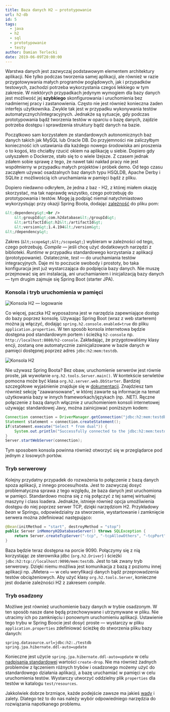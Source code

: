 ```yaml
---
title: Baza danych H2 — prototypowanie
url: h2-db
id: 5
tags:
  - java
  - h2
  - sql
  - prototypowanie
  - testy
author: Damian Terlecki
date: 2019-06-09T20:00:00
---
```


Warstwa danych jest zazwyczaj podstawowym elementem architektury aplikacji. Nie tylko podczas tworzenia samej aplikacji, ale również w razie przygotowywania małych programów poglądowych, jak i przypadków testowych, zachodzi potrzeba wykorzystania czegoś lekkiego w tym zakresie. W niektórych przypadkach jedynym wymogiem dla bazy danych jest możliwość jej **szybkiego** skonfigurowania i uruchomienia bez nadmiernej pracy i zastanowienia. Często nie jest również konieczna żaden interfejs użytkownika. Zwykle tak jest w przypadku wykonywania testów automatycznych/integracyjnych. Jednakże są sytuacje, gdy podczas prototypowania bądź tworzenia testów w oparciu o bazę danych, zajdzie potrzeba dostępu i sprawdzenia struktury bądź danych na bazie.

Początkowo sam korzystałem ze standardowych autonomicznych baz danych takich jak MySQL lub Oracle DB. Do przyjemności nie zaliczyłbym konieczność ich ustawiania dla każdego nowego środowiska ani proszenia o to kogoś, kto chciałby rzucić okiem na aplikację u siebie. Dopiero gdy usłyszałem o Dockerze, stało się to o wiele lżejsze. Z czasem jednak zdałem sobie sprawę z tego, że nawet taki nakład pracy nie jest współmierny w przypadku małych projektów i próbek demo. Od tego czasu zacząłem używać osadzalnych baz danych typu HSQLDB, Apache Derby i SQLite z możliwością ich uruchamiania w pamięci bądź z pliku.

Dopiero niedawno odkryłem, że jedna z baz - H2, z której miałem okazję skorzystać, ma tak naprawdę wszystko, czego potrzebuję do prototypowania i testów. Mogę ją podpiąć niemal natychmiastowo wykorzystując przy okazji Spring Boota, dodając [zależność](https://mvnrepository.com/artifact/com.h2database/h2) do pliku pom:

```xml
&lt;dependency&gt;<br />
    &lt;groupId&gt;com.h2database&lt;/groupId&gt;
    &lt;artifactId&gt;h2&lt;/artifactId&gt;
    &lt;version&gt;1.4.194&lt;/version&gt;
&lt;/dependency&gt;
```

Zakres (`&lt;scope&gt;&lt;/scope&gt;`) wybieram w zależności od tego, czego potrzebuję. *Compile* — jeśli chcę użyć dodatkowych narzędzi z biblioteki. *Runtime* w przypadku standardowego korzystania z aplikacji (prototypowanie). Ostatecznie, *test* — do uruchamiania testów integracyjnych. Daje mi to poczucie swobody i prostoty, bo taka konfiguracja jest już wystarczająca do podpięcia bazy danych. Nie muszę przejmować się ani instalacją, ani uruchamianiem i inicjalizacją bazy danych — tym drugim zajmuje się Spring Boot (starter JPA).

### Konsola i tryb uruchomienia w pamięci

<img src="/img/lazy/h2-konsola-logowanie.jpg" alt="Konsola H2 — logowanie" title="Konsola H2 — logowanie" data-src="/img/hq/h2-konsola-logowanie.jpg">

Co więcej, paczka H2 wyposażona jest w narzędzia zapewniające dostęp do bazy poprzez konsolę. Używając Spring Boot (wraz z web starterem) można ją włączyć, dodając `spring.h2.console.enabled=true` do pliku `application.properties`. W ten sposób konsola internetowa będzie dostępna pod standardowym portem i ścieżką `h2-console` np. `http://localhost:8080/h2-console`. Zakładając, że przygotowaliśmy klasy encji, zostaną one automatycznie zainicjalizowane w bazie danych w pamięci dostępnej poprzez adres `jdbc:h2:mem:testdb`.

<img src="/img/lazy/h2-konsola.jpg" alt="Konsola H2" title="Konsola H2" data-src="/img/hq/h2-konsola.jpg">

Nie używasz Spring Boota? Bez obaw, uruchomienie serwerów jest równie proste, jak wywołanie `org.h2.tools.Server.main()`. W kontekście serwletów pomocna może być klasa `org.h2.server.web.DbStarter`. Bardziej szczegółowe wyjaśnienie znajduje się w [dokumentacji](http://www.h2database.com/html/tutorial.html). Znajdziesz tam również sekcję "zaawansowane", w której zawarte są informacje na temat użytkowania bazy w innych frameworkach/językach (np. .NET). Ręczne połączenie z bazą danych włącznie z uruchomieniem konsoli internetowej używając standardowej Javy, można zainicjować poniższym kodem:
```java
Connection connection = DriverManager.getConnection("jdbc:h2:mem:testdb", "sa", "");
Statement statement = connection.createStatement();
if(statement.execute("Select * from dual")) {
    System.out.println("Successfully connected to the jdbc:h2:mem:testdb");
}
Server.startWebServer(connection);
```
Tym sposobem konsola powinna również otworzyć się w przeglądarce pod jednym z losowych portów.

### Tryb serwerowy

Kolejny przydatny przypadek do rozważenia to połączenie z bazą danych spoza aplikacji, z innego procesu/hosta. Jest to zazwyczaj dosyć problematyczna sprawa z tego względu, że baza danych jest uruchomiona w pamięci. Standardowo można się z nią połączyć z tej samej wirtualnej maszyny i class loadera. Jednakże, istnieje również opcja umożliwienia dostępu do niej poprzez serwer TCP, dzięki narzędziom H2. Przykładowy *bean* w Springu, odpowiedzialny za stworzenie, wystartowanie i zamknięcie serwera można zdefiniować następująco:
```java
@Bean(initMethod = "start", destroyMethod = "stop")
public Server inMemoryH2DatabaseServer() throws SQLException {
    return Server.createTcpServer("-tcp", "-tcpAllowOthers", "-tcpPort", "9090");
}
```
Baza będzie teraz dostępna na porcie 9090. Połączymy się z nią korzystając ze sterownika jdbc (`org.h2.Driver`) i ścieżki `jdbc:h2:tcp://localhost:9090/mem:testdb`. Jest to tak zwany tryb serwerowy. Dzięki niemu możliwa jest komunikacja z bazą z poziomu innej aplikacji np. JMetera — w celu weryfikacji danych bądź przeprowadzenia testów obciążeniowych. Aby użyć klasy `org.h2.tools.Server`, konieczne jest dodanie zależności H2 z zakresem *compile*. 

### Tryb osadzony

Możliwe jest również uruchomienie bazy danych w trybie osadzonym. W ten sposób nasze dane będą przechowywane i utrzymywane w pliku. Nie utracimy ich po zamknięciu i ponownym uruchomieniu aplikacji. Ustawienie tego trybu w Spring Boocie jest dosyć proste — wystarczy w pliku `application.properties` zdefiniować ścieżkę do stworzenia pliku bazy danych:
```properties
spring.datasource.url=jdbc:h2:./testdb
spring.jpa.hibernate.ddl-auto=update
```
Konieczne jest użycie `spring.jpa.hibernate.ddl-auto=update` w celu [nadpisania standardowej](https://docs.spring.io/spring-boot/docs/current/reference/html/howto-database-initialization.html) wartości `create-drop`. Nie ma również żadnych problemów z łączeniem różnych trybów i osadzonego możemy użyć do standardowego działania aplikacji, a bazę uruchamiać w pamięci w celu uruchomienia testów. Wystarczy utworzyć oddzielny plik `properties` dla testów w katalogu `test/resources`.

Jakkolwiek dobrze brzmiące, każde podejście zawsze ma jakieś [wady](https://phauer.com/2017/dont-use-in-memory-databases-tests-h2/) i zalety. Dlatego też to do nas należy wybór odpowiedniego narzędzia do rozwiązania napotkanego problemu.